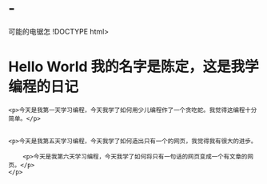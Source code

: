 # -
可能的电锯怎
!DOCTYPE html>
<html lang="en">
<head>
    <meta charset="UTF-8">
    <title>Lightly-HTML-Project</title>
    <link type="text/css" rel="stylesheet" href="css/style.css"/>
    <script type="text/javascript" src="js/script.js"></script>
</head>
<body>
    <h1>Hello World 我的名字是陈定，这是我学编程的日记</h1>

    <p>今天是我第一天学习编程，今天我学了如何用少儿编程作了一个贪吃蛇。我觉得这编程十分简单。</p>

    
    <p>今天是我第五天学习编程，今天我学了如何造出只有一个的网页，我觉得我有很大的进歩。

        <p>今天是我第六天学习编程，今天我学了如何将只有一句话的网页变成一个有文章的网页。</p>
    </p>

